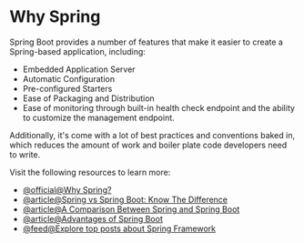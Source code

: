 # Why Spring

Spring Boot provides a number of features that make it easier to create a Spring-based application, including:

*   Embedded Application Server
*   Automatic Configuration
*   Pre-configured Starters
*   Ease of Packaging and Distribution
*   Ease of monitoring through built-in health check endpoint and the ability to customize the management endpoint.

Additionally, it's come with a lot of best practices and conventions baked in, which reduces the amount of work and boiler plate code developers need to write.

Visit the following resources to learn more:

- [@official@Why Spring?](https://spring.io/why-spring)
- [@article@Spring vs Spring Boot: Know The Difference](https://www.interviewbit.com/blog/spring-vs-spring-boot)
- [@article@A Comparison Between Spring and Spring Boot](https://www.baeldung.com/spring-vs-spring-boot)
- [@article@Advantages of Spring Boot](https://www.adservio.fr/post/advantages-of-spring-boot)
- [@feed@Explore top posts about Spring Framework](https://app.daily.dev/tags/spring?ref=roadmapsh)